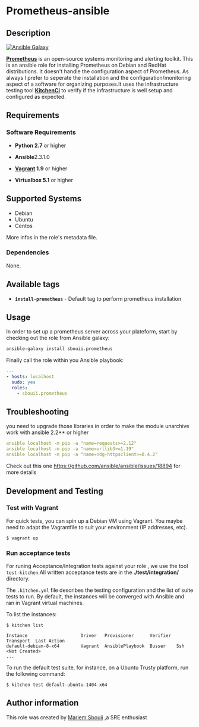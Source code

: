 # Prometheus-ansible
## Description

[![Ansible Galaxy](https://img.shields.io/badge/galaxy-sbouii.prometheus-blue.svg)](https://galaxy.ansible.com/sbouii/prometheus/) 

**[Prometheus](https://prometheus.io/)** is an open-source systems monitoring and alerting toolkit.
This is an ansible role for installing Prometheus on Debian and RedHat distributions. It doesn't handle the configuration aspect of Prometheus. As always I prefer to seperate the installation and the configuration/monitoring aspect of a software for organizing purposes.It uses the infrastructure testing tool **[KitchenCi](http://kitchen.ci/)** to verify if the infrastructure is well setup and configured as expected.

## Requirements

### Software Requirements

- **Python 2.7** or higher

- **Ansible**2.3.1.0 

- **[Vagrant](https://www.vagrantup.com/) 1.9** or higher 

- **Virtualbox 5.1** or higher

## Supported Systems

- Debian
- Ubuntu
- Centos

More infos in the role's metadata file.


### Dependencies

None.

## Available tags

- **`install-prometheus`** -  Default tag to perform prometheus installation

## Usage

In order to set up a prometheus server across your plateform, start by checking out the role from Ansible galaxy:
```bash
ansible-galaxy install sbouii.prometheus
```

Finally call the role within you Ansible playbook:
```yaml
---
- hosts: localhost
  sudo: yes
  roles:
    - sbouii.prometheus
```
## Troubleshooting
you need to upgrade those libraries in order to make the module unarchive work with ansible 2.2** or higher 

```yaml
ansible localhost -m pip -a "name=requests>=2.12" 
ansible localhost -m pip -a "name=urllib3>=1.19" 
ansible localhost -m pip -a "name=ndg-httpsclient>=0.4.2" 

```
Check out this one https://github.com/ansible/ansible/issues/18894 for more details 

## Development and Testing
### Test with Vagrant
For quick tests, you can spin up a Debian VM using Vagrant. You maybe need to adapt the Vagrantfile to suit your environment (IP addresses, etc).

    $ vagrant up

### Run acceptance tests

For runing Acceptance/Integration tests against your role , we use the tool `test-kitchen`.All written acceptance tests are in the **./test/integration/** directory.

The `.kitchen.yml` file describes the testing configuration and the list of suite tests to run. By default, the instances will be converged with Ansible and ran in Vagrant virtual machines.

To list the instances:

    $ kitchen list

    Instance                    Driver   Provisioner      Verifier  Transport  Last Action
    default-debian-8-x64        Vagrant  AnsiblePlaybook  Busser    Ssh        <Not Created>
    ...

To run the default test suite, for instance, on a Ubuntu Trusty platform, run the following command:

    $ kitchen test default-ubuntu-1404-x64

## Author information

This role was created by [Mariem Sbouii](https://www.linkedin.com/in/mariem-sboui-76906711b) ,a SRE enthusiast

